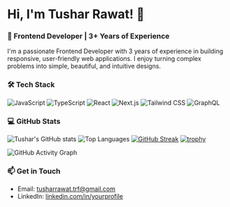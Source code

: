 # Hi, I'm Tushar Rawat! 👋

### 🚀 Frontend Developer | 3+ Years of Experience

I'm a passionate Frontend Developer with 3 years of experience in building responsive, user-friendly web applications. I enjoy turning complex problems into simple, beautiful, and intuitive designs.

### 🛠️ Tech Stack

![JavaScript](https://img.shields.io/badge/JavaScript-ES6+-F7DF1E?style=flat&logo=javascript&logoColor=black)
![TypeScript](https://img.shields.io/badge/TypeScript-007ACC?style=flat&logo=typescript&logoColor=white)
![React](https://img.shields.io/badge/React-20232A?style=flat&logo=react&logoColor=61DAFB)
![Next.js](https://img.shields.io/badge/Next.js-000000?style=flat&logo=next.js&logoColor=white)
![Tailwind CSS](https://img.shields.io/badge/TailwindCSS-38B2AC?style=flat&logo=tailwind-css&logoColor=white)
![GraphQL](https://img.shields.io/badge/GraphQL-E10098?style=flat&logo=graphql&logoColor=white)

### 💻 GitHub Stats
![Tushar's GitHub stats](https://github-readme-stats.vercel.app/api?username=tusharrawat&show_icons=true&theme=radical)
![Top Languages](https://github-readme-stats.vercel.app/api/top-langs/?username=tusharrawat&layout=compact&theme=radical)
[![GitHub Streak](https://streak-stats.demolab.com?user=tusharrawat&theme=radical)](https://git.io/streak-stats)
[![trophy](https://github-profile-trophy.vercel.app/?username=tusharrawat&theme=radical)](https://github.com/ryo-ma/github-profile-trophy)

![GitHub Activity Graph](https://activity-graph.herokuapp.com/graph?username=tusharrawat&theme=react-dark)

### 📫 Get in Touch
- Email: [tusharrawat.trf@gmail.com](mailto:tusharrawat.trf@gmail.com)
- LinkedIn: [linkedin.com/in/yourprofile](https://www.linkedin.com/in/yourprofile)
